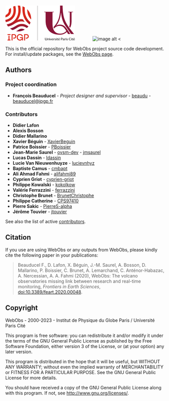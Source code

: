 



![image alt <](CODE/icons/ipgp/logo_IPGP-UPC_2022_C110.png)&emsp;&emsp;&emsp;&emsp;![image alt <](CODE/icons/ipgp/logo_WebObs_C110.png)

This is the official repository for WebObs project source code development. For install/update packages, see the [WebObs page](https://ipgp.github.io/webobs).

## Authors

### Project coordination
* **François Beauducel** - *Project designer and supervisor* - [beaudu](https://github.com/beaudu) - beauducel@ipgp.fr

### Contributors

* **Didier Lafon**
* **Alexis Bosson**
* **Didier Mallarino**
* **Xavier Béguin** - [XavierBeguin](https://github.com/XavierBeguin)
* **Patrice Boissier** - [PBoissier](https://github.com/PBoissier)
* **Jean-Marie Saurel** - [ovsm-dev](https://github.com/ovsm-dev) - [jmsaurel](https://github.com/jmsaurel)
* **Lucas Dassin** - [ldassin](https://github.com/ldassin)
* **Lucie Van Nieuwenhuyze** - [lucievnhyz](https://github.com/lucievnhyz)
* **Baptiste Camus** - [cmbapt](https://github.com/cmbapt)
* **Ali Ahmad Fahmi** - [alifahmi89](https://github.com/alifahmi89)
* **Cyprien Griot** - [cyprien-griot](https://github.com/cyprien-griot)
* **Philippe Kowalski** - [kokolkow](https://github.com/kokolkow)
* **Valérie Ferrazzini** - [ferrazzini](https://github.com/ferrazzini)
* **Christophe Brunet** - [BrunetChristophe](https://github.com/BrunetChristophe/webobs)
* **Philippe Catherine** - [CPS97410](https://github.com/CPS97410)
* **Pierre Sakic** - [PierreS-alpha](https://github.com/PierreS-alpha)
* **Jérôme Touvier** - [jtouvier](https://github.com/jtouvier)

See also the list of active [contributors](https://github.com/IPGP/webobs/contributors).

## Citation

If you use are using WebObs or any outputs from WebObs, please kindly cite the following paper in your publications:

> Beauducel F., D. Lafon, X. Béguin, J.-M. Saurel, A. Bosson, D. Mallarino, P. Boissier, C. Brunet, A. Lemarchand, C. Anténor-Habazac, A. Nercessian, A. A. Fahmi (2020), WebObs: The volcano observatories missing link between research and real-time monitoring, *Frontiers in Earth Sciences*, [doi:10.3389/feart.2020.00048](https://doi.org/10.3389/feart.2020.00048).

## Copyright

WebObs - 2000-2023 - Institut de Physique du Globe Paris / Université Paris Cité

This program is free software: you can redistribute it and/or modify it under the terms of the GNU General Public License as published by the Free Software Foundation, either version 3 of the License, or (at your option) any later version.

This program is distributed in the hope that it will be useful, but WITHOUT ANY WARRANTY; without even the implied warranty of MERCHANTABILITY or FITNESS FOR A PARTICULAR PURPOSE.  See the GNU General Public License for more details.

You should have received a copy of the GNU General Public License along with this program.  If not, see <http://www.gnu.org/licenses/>.
